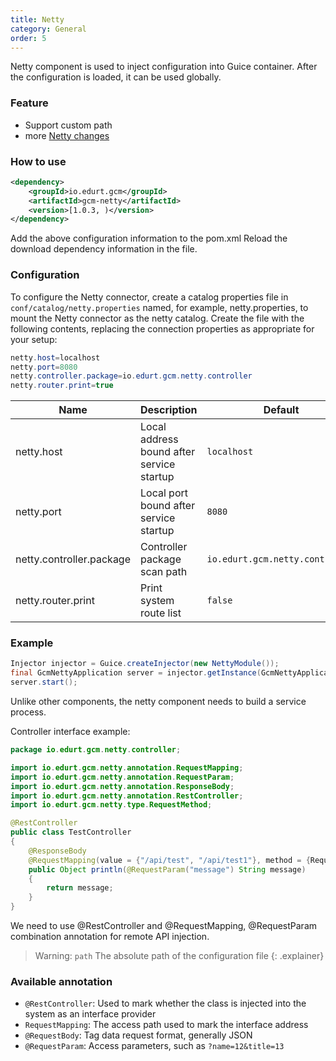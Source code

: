 ```yaml
---
title: Netty
category: General
order: 5
---
```


Netty component is used to inject configuration into Guice container. After the configuration is loaded, it can be used globally.

### Feature

- Support custom path
- more [Netty changes](/2021/01/22/v1.0.5/#netty)

### How to use

```xml
<dependency>
    <groupId>io.edurt.gcm</groupId>
    <artifactId>gcm-netty</artifactId>
    <version>[1.0.3, )</version>
</dependency>
```

Add the above configuration information to the pom.xml Reload the download dependency information in the file.

### Configuration

To configure the Netty connector, create a catalog properties file in `conf/catalog/netty.properties` named, for example, netty.properties, to mount the Netty connector as the netty catalog. Create the file with the following contents, replacing the connection properties as appropriate for your setup:

```java 
netty.host=localhost
netty.port=8080
netty.controller.package=io.edurt.gcm.netty.controller
netty.router.print=true
```

|Name|Description|Default|
|---|---|---|
|netty.host|Local address bound after service startup|`localhost`|
|netty.port|Local port bound after service startup|`8080`|
|netty.controller.package|Controller package scan path|`io.edurt.gcm.netty.controller`|
|netty.router.print|Print system route list|`false`|


### Example

```java 
Injector injector = Guice.createInjector(new NettyModule());
final GcmNettyApplication server = injector.getInstance(GcmNettyApplication.class);
server.start();
```

Unlike other components, the netty component needs to build a service process.

Controller interface example:

```java 
package io.edurt.gcm.netty.controller;

import io.edurt.gcm.netty.annotation.RequestMapping;
import io.edurt.gcm.netty.annotation.RequestParam;
import io.edurt.gcm.netty.annotation.ResponseBody;
import io.edurt.gcm.netty.annotation.RestController;
import io.edurt.gcm.netty.type.RequestMethod;

@RestController
public class TestController
{
    @ResponseBody
    @RequestMapping(value = {"/api/test", "/api/test1"}, method = {RequestMethod.POST, RequestMethod.GET})
    public Object println(@RequestParam("message") String message)
    {
        return message;
    }
}
```

We need to use @RestController and @RequestMapping, @RequestParam combination annotation for remote API injection.

> Warning: `path` The absolute path of the configuration file
{: .explainer}

### Available annotation

- `@RestController`: Used to mark whether the class is injected into the system as an interface provider
- `RequestMapping`: The access path used to mark the interface address
- `@RequestBody`: Tag data request format, generally JSON
- `@RequestParam`: Access parameters, such as `?name=12&title=13`
